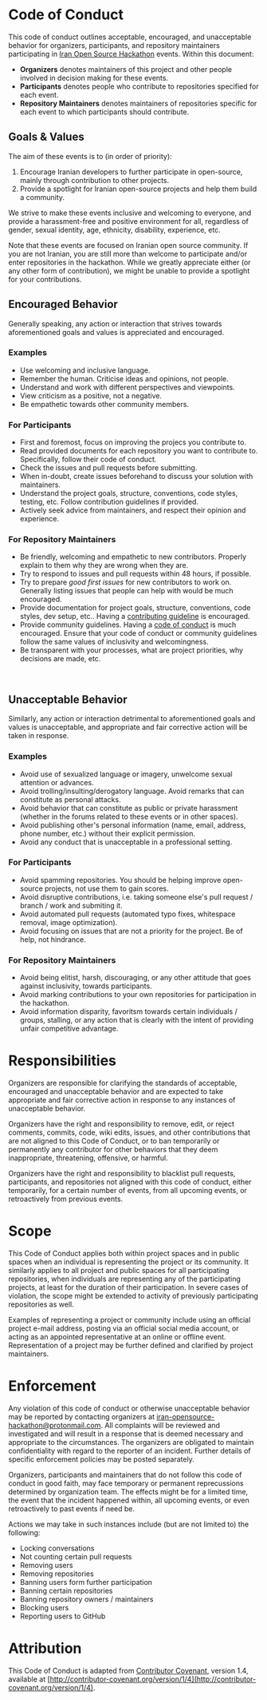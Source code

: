 # Code of Conduct

This code of conduct outlines acceptable, encouraged, and unacceptable behavior for organizers, participants, and repository maintainers
participating in [Iran Open Source Hackathon](https://github.com/OSS-Hackathon/IranOpenSourceHackathon) events. Within this document:

- **Organizers** denotes maintainers of this project and other people involved in decision making for these events.
- **Participants** denotes people who contribute to repositories specified for each event.
- **Repository Maintainers** denotes maintainers of repositories specific for each event to which participants should contribute.

## Goals & Values

The aim of these events is to (in order of priority):

1. Encourage Iranian developers to further participate in open-source, mainly through contribution to other projects.
2. Provide a spotlight for Iranian open-source projects and help them build a community.

We strive to make these events inclusive and welcoming to everyone, and provide a harassment-free and positive
environment for all, regardless of gender, sexual identity, age, ethnicity, disability, 
experience, etc.

Note that these events are focused on Iranian open source community. If you are not Iranian, you are still more than welcome to 
participate and/or enter repositories in the hackathon. While we greatly appreciate either (or any other form of contribution),
we might be unable to provide a spotlight for your contributions.

## Encouraged Behavior

Generally speaking, any action or interaction that strives towards aforementioned goals and values
is appreciated and encouraged.

### Examples

- Use welcoming and inclusive language.
- Remember the human. Criticise ideas and opinions, not people.
- Understand and work with different perspectives and viewpoints.
- View criticism as a positive, not a negative.
- Be empathetic towards other community members.

### For Participants

- First and foremost, focus on improving the projecs you contribute to.
- Read provided documents for each repository you want to contribute to. Specifically, follow their code of conduct.
- Check the issues and pull requests before submitting.
- When in-doubt, create issues beforehand to discuss your solution with maintainers.
- Understand the project goals, structure, conventions, code styles, testing, etc. Follow contribution guidelines if provided.
- Actively seek advice from maintainers, and respect their opinion and experience.

### For Repository Maintainers

- Be friendly, welcoming and empathetic to new contributors. Properly explain to them why they are wrong when they are.
- Try to respond to issues and pull requests within 48 hours, if possible.
- Try to prepare _good first issues_ for new contributors to work on. Generally listing issues that people can help with would be much encouraged.
- Provide documentation for project goals, structure, conventions, code styles, dev setup, etc.. Having a [contributing guideline](https://docs.github.com/en/communities/setting-up-your-project-for-healthy-contributions/setting-guidelines-for-repository-contributors) is encouraged.
- Provide community guidelines. Having a [code of conduct](https://opensource.guide/code-of-conduct/) is much encouraged. Ensure that your code of conduct or community guidelines follow the same values of inclusivity and welcomingness.
- Be transparent with your processes, what are project priorities, why decisions are made, etc.

<br>

## Unacceptable Behavior

Similarly, any action or interaction detrimental to aforementioned goals and values
is unacceptable, and appropriate and fair corrective action will be taken in response.

### Examples

- Avoid use of sexualized language or imagery, unwelcome sexual attention or advances.
- Avoid trolling/insulting/derogatory language. Avoid remarks that can constitute as personal attacks.
- Avoid behavior that can constitute as public or private harassment (whether in the forums related to these events or in other spaces).
- Avoid publishing other's personal information (name, email, address, phone number, etc.) without their explicit permission.
- Avoid any conduct that is unacceptable in a professional setting.

### For Participants

- Avoid spamming repositories. You should be helping improve open-source projects, not use them to gain scores.
- Avoid disruptive contributions, i.e. taking someone else's pull request / branch / work and submiting it.
- Avoid automated pull requests (automated typo fixes, whitespace removal, image optimization).
- Avoid focusing on issues that are not a priority for the project. Be of help, not hindrance.

### For Repository Maintainers

- Avoid being elitist, harsh, discouraging, or any other attitude that goes against inclusivity, towards participants.
- Avoid marking contributions to your own repositories for participation in the hackathon.
- Avoid information disparity, favoritsm towards certain individuals / groups, stalling, or any action that is clearly with
the intent of providing unfair competitive advantage.

# Responsibilities

Organizers are responsible for clarifying the standards of acceptable, encouraged and unacceptable behavior
and are expected to take appropriate and fair corrective action in response to any instances of unacceptable behavior.

Organizers have the right and responsibility to remove, edit, or reject comments, commits, code, wiki edits, issues, and other contributions that are not aligned to this Code of Conduct, or to ban temporarily or permanently any contributor for other behaviors that they deem inappropriate, threatening, offensive, or harmful.

Organizers have the right and responsibility to blacklist pull requests, participants, and repositories not aligned
with this code of conduct, either temporarily, for a certain number of events, from all upcoming events, or retroactively
from previous events.

# Scope

This Code of Conduct applies both within project spaces and in public spaces when an individual is representing 
the project or its community. It similarly applies to all project and public spaces for all participating repositories, when individuals are representing any of the participating projects, at least for the duration of their participation. In severe
cases of violation, the scope might be extended to activity of previously participating repositories as well.

Examples of representing a project or community include using an official project e-mail address, posting via an official social media account, or acting as an appointed representative at an online or offline event. Representation of a project may be further defined and clarified by project maintainers.

# Enforcement

Any violation of this code of conduct or otherwise unacceptable behavior may be reported by contacting organizers
at [iran-opensource-hackathon@protonmail.com](mailto:iran-opensource-hackathon@protonmail.com). All complaints will be reviewed and investigated and will result in a response that is deemed necessary and appropriate to the circumstances. The organizers are obligated to maintain confidentiality with regard to the reporter of an incident. Further details of specific enforcement policies may be posted separately.

Organizers, participants and maintainers that do not follow this code of conduct in good faith, may face temporary or
permanent reprecussions determined by organization team. The effects might be for a limited time, the event that
the incident happened within, all upcoming events, or even retroactively to past events if need be.

Actions we may take in such instances include (but are not limited to) the following:

- Locking conversations
- Not counting certain pull requests
- Removing users
- Removing repositories
- Banning users form further participation
- Banning certain repositories
- Banning repository owners / maintainers
- Blocking users
- Reporting users to GitHub

# Attribution

This Code of Conduct is adapted from [Contributor Covenant](https://www.contributor-covenant.org), version 1.4, 
available at [http://contributor-covenant.org/version/1/4](http://contributor-covenant.org/version/1/4).

